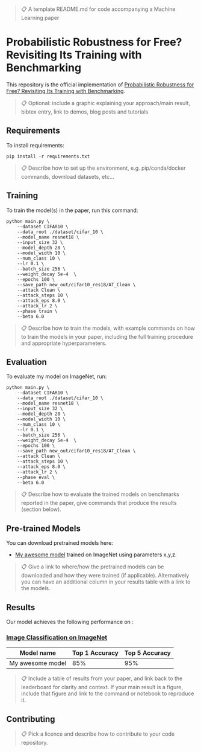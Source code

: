 >📋  A template README.md for code accompanying a Machine Learning paper

# Probabilistic Robustness for Free? Revisiting Its Training with Benchmarking

This repository is the official implementation of [Probabilistic Robustness for Free? Revisiting Its Training with Benchmarking](https://arxiv.org/abs/2030.12345). 

>📋  Optional: include a graphic explaining your approach/main result, bibtex entry, link to demos, blog posts and tutorials

## Requirements

To install requirements:

```setup
pip install -r requirements.txt
```

>📋  Describe how to set up the environment, e.g. pip/conda/docker commands, download datasets, etc...

## Training

To train the model(s) in the paper, run this command:

```train
python main.py \
    --dataset CIFAR10 \
    --data_root ./dataset/cifar_10 \
    --model_name resnet18 \
    --input_size 32 \
    --model_depth 28 \
    --model_width 10 \
    --num_class 10 \
    --lr 0.1 \
    --batch_size 256 \
    --weight_decay 5e-4  \
    --epochs 100 \
    --save_path new_out/cifar10_res18/AT_Clean \
    --attack Clean \
    --attack_steps 10 \
    --attack_eps 8.0 \
    --attack_lr 2 \
    --phase train \
    --beta 6.0 
```

>📋  Describe how to train the models, with example commands on how to train the models in your paper, including the full training procedure and appropriate hyperparameters.

## Evaluation

To evaluate my model on ImageNet, run:

```eval
python main.py \
    --dataset CIFAR10 \
    --data_root ./dataset/cifar_10 \
    --model_name resnet18 \
    --input_size 32 \
    --model_depth 28 \
    --model_width 10 \
    --num_class 10 \
    --lr 0.1 \
    --batch_size 256 \
    --weight_decay 5e-4  \
    --epochs 100 \
    --save_path new_out/cifar10_res18/AT_Clean \
    --attack Clean \
    --attack_steps 10 \
    --attack_eps 8.0 \
    --attack_lr 2 \
    --phase eval \
    --beta 6.0 
```

>📋  Describe how to evaluate the trained models on benchmarks reported in the paper, give commands that produce the results (section below).

## Pre-trained Models

You can download pretrained models here:

- [My awesome model](https://drive.google.com/mymodel.pth) trained on ImageNet using parameters x,y,z. 

>📋  Give a link to where/how the pretrained models can be downloaded and how they were trained (if applicable).  Alternatively you can have an additional column in your results table with a link to the models.

## Results

Our model achieves the following performance on :

### [Image Classification on ImageNet](https://paperswithcode.com/sota/image-classification-on-imagenet)

| Model name         | Top 1 Accuracy  | Top 5 Accuracy |
| ------------------ |---------------- | -------------- |
| My awesome model   |     85%         |      95%       |

>📋  Include a table of results from your paper, and link back to the leaderboard for clarity and context. If your main result is a figure, include that figure and link to the command or notebook to reproduce it. 


## Contributing

>📋  Pick a licence and describe how to contribute to your code repository. 
